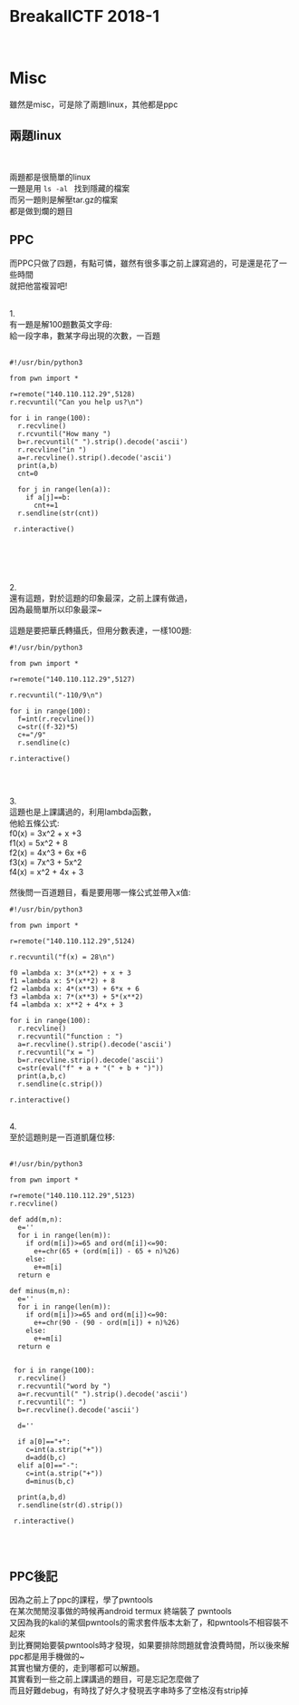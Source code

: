 <br />

# BreakallCTF 2018-1

<br />

# Misc

雖然是misc，可是除了兩題linux，其他都是ppc
<br />


兩題linux
----------------------------
<br />

兩題都是很簡單的linux<br />
一題是用 ```ls -al ``` 找到隱藏的檔案<br />
而另一題則是解壓tar.gz的檔案<br />
都是做到爛的題目<br />

PPC
----------------------------
而PPC只做了四題，有點可憐，雖然有很多事之前上課寫過的，可是還是花了一些時間<br />
就把他當複習吧!

<br />
1.<br />
有一題是解100題數英文字母:<br />
給一段字串，數某字母出現的次數，一百題<br /><br />


```
#!/usr/bin/python3

from pwn import *

r=remote("140.110.112.29",5128)
r.recvuntil("Can you help us?\n")

for i in range(100):
  r.recvline()
  r.rcvuntil("How many ")
  b=r.recvuntil(" ").strip().decode('ascii')
  r.recvline("in ")
  a=r.recvline().strip().decode('ascii')
  print(a,b)
  cnt=0
  
  for j in range(len(a)):
    if a[j]==b:
      cnt+=1
  r.sendline(str(cnt))
  
 r.interactive()
 
 
 
```




<br />

2.<br />
還有這題，對於這題的印象最深，之前上課有做過，<br />
因為最簡單所以印象最深~<br />
<br />
這題是要把華氏轉攝氏，但用分數表達，一樣100題:<br />

```
#!/usr/bin/python3

from pwn import *

r=remote("140.110.112.29",5127)

r.recvuntil("-110/9\n")

for i in range(100):
  f=int(r.recvline())
  c=str((f-32)*5)
  c+="/9"
  r.sendline(c)
  
r.interactive()


```


<br />

3.<br />
這題也是上課講過的，利用lambda函數，<br />
他給五條公式:<br />
f0(x) = 3x^2 + x +3<br />
f1(x) = 5x^2 + 8<br />
f2(x) = 4x^3 + 6x +6<br />
f3(x) = 7x^3 + 5x^2<br />
f4(x) = x^2 + 4x + 3<br />
<br />
然後問一百道題目，看是要用哪一條公式並帶入x值:<br />

```
#!/usr/bin/python3

from pwn import *

r=remote("140.110.112.29",5124)

r.recvuntil("f(x) = 28\n")

f0 =lambda x: 3*(x**2) + x + 3
f1 =lambda x: 5*(x**2) + 8
f2 =lambda x: 4*(x**3) + 6*x + 6
f3 =lambda x: 7*(x**3) + 5*(x**2)
f4 =lambda x: x**2 + 4*x + 3

for i in range(100):
  r.recvline()
  r.recvuntil("function : ")
  a=r.recvline().strip().decode('ascii')
  r.recvuntil("x = ")
  b=r.recvline.strip().decode('ascii')
  c=str(eval("f" + a + "(" + b + ")"))
  print(a,b,c)
  r.sendline(c.strip())
  
r.interactive()

```

<br />
4.<br />
至於這題則是一百道凱薩位移:<br />
<br />

```
#!/usr/bin/python3

from pwn import *

r=remote("140.110.112.29",5123)
r.recvline()

def add(m,n):
  e=''
  for i in range(len(m)):
    if ord(m[i])>=65 and ord(m[i])<=90:
      e+=chr(65 + (ord(m[i]) - 65 + n)%26)
    else:
      e+=m[i]
  return e
  
def minus(m,n):
  e=''
  for i in range(len(m)):
    if ord(m[i])>=65 and ord(m[i])<=90:
      e+=chr(90 - (90 - ord(m[i]) + n)%26)
    else:
      e+=m[i]
  return e
  
  
 for i in range(100):
  r.recvline()
  r.recvuntil("word by ")
  a=r.recvuntil(" ").strip().decode('ascii')
  r.recvuntil(": ")
  b=r.recvline().decode('ascii')
  
  d=''
  
  if a[0]=="+":
    c=int(a.strip("+"))
    d=add(b,c)
  elif a[0]=="-":
    c=int(a.strip("+"))
    d=minus(b,c)
  
  print(a,b,d)
  r.sendline(str(d).strip())
 
 r.interactive()
  

```

<br />

PPC後記
----------------------------
因為之前上了ppc的課程，學了pwntools<br />
在某次閒閒沒事做的時候再android termux 終端裝了 pwntools<br />
又因為我的kali的某個pwntools的需求套件版本太新了，和pwntools不相容裝不起來<br />
到比賽開始要裝pwntools時才發現，如果要排除問題就會浪費時間，所以後來解ppc都是用手機做的~<br />
其實也蠻方便的，走到哪都可以解題。<br />
其實看到一些之前上課講過的題目，可是忘記怎麼做了<br />
而且好難debug，有時找了好久才發現丟字串時多了空格沒有strip掉<br />














